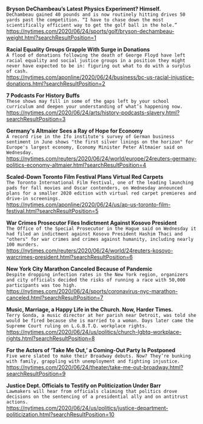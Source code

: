 **Bryson DeChambeau’s Latest Physics Experiment? Himself.**\
`DeChambeau gained 40 pounds and is now routinely hitting drives 50 yards past the competition. “I have to chase down the most scientifically efficient way to get the golf ball in the hole.”`\
https://nytimes.com/2020/06/24/sports/golf/bryson-dechambeau-weight.html?searchResultPosition=1

**Racial Equality Groups Grapple With Surge in Donations**\
`A flood of donations following the death of George Floyd have left racial equality and social justice groups in a position they might never have expected to be in: figuring out what to do with a surplus of cash. `\
https://nytimes.com/aponline/2020/06/24/business/bc-us-racial-injustice-donations.html?searchResultPosition=2

**7 Podcasts For History Buffs**\
`These shows may fill in some of the gaps left by your school curriculum and deepen your understanding of what’s happening now.`\
https://nytimes.com/2020/06/24/arts/history-podcasts-slavery.html?searchResultPosition=3

**Germany's Altmaier Sees a Ray of Hope for Economy**\
`A record rise in the Ifo institute's survey of German business sentiment in June shows "the first silver linings on the horizon" for Europe's largest economy, Economy Minister Peter Altmaier said on Wednesday.`\
https://nytimes.com/reuters/2020/06/24/world/europe/24reuters-germany-politics-economy-altmaier.html?searchResultPosition=4

**Scaled-Down Toronto Film Festival Plans Virtual Red Carpets**\
`The Toronto International Film Festival, one of the leading launching pads for fall movies and Oscar contenders, on Wednesday announced plans for a smaller 2020 edition with virtual red carpet premieres and drive-in screenings. `\
https://nytimes.com/aponline/2020/06/24/us/ap-us-toronto-film-festival.html?searchResultPosition=5

**War Crimes Prosecutor Files Indictment Against Kosovo President**\
`The Office of the Special Prosecutor in the Hague said on Wednesday it had filed an indictment against Kosovo President Hashim Thaci and "others" for war crimes and crimes against humanity, including nearly 100 murders. `\
https://nytimes.com/reuters/2020/06/24/world/24reuters-kosovo-warcrimes-president.html?searchResultPosition=6

**New York City Marathon Canceled Because of Pandemic**\
`Despite dropping infection rates in the New York region, organizers and city officials decided the risks of running a race with 50,000 participants was too high.`\
https://nytimes.com/2020/06/24/sports/coronavirus-nyc-marathon-canceled.html?searchResultPosition=7

**Music, Marriage, a Happy Life in the Church. Now, Harder Times.**\
`Terry Gonda, a music director at her parish near Detroit, was told she would be fired because she is married to a woman. Days later came the Supreme Court ruling on L.G.B.T.Q. workplace rights.`\
https://nytimes.com/2020/06/24/us/politics/church-lgbtq-workplace-rights.html?searchResultPosition=8

**For the Actors of ‘Take Me Out,’ a Coming-Out Party Is Postponed**\
`Five were slated to make their Broadway debuts. Now? They’re bunking with family, grappling with unemployment and fighting injustice.`\
https://nytimes.com/2020/06/24/theater/take-me-out-broadway.html?searchResultPosition=9

**Justice Dept. Officials to Testify on Politicization Under Barr**\
`Lawmakers will hear from officials claiming that politics drove decisions on the sentencing of a presidential ally and on antitrust actions.`\
https://nytimes.com/2020/06/24/us/politics/justice-department-politicization.html?searchResultPosition=10


